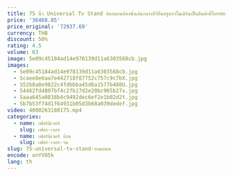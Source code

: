 ```yaml
---
title: 75 นิ้ว Universal Tv Stand ห้องนอนห้องนั่งเล่นกลางทีวียืนหรูหราโมเดิร์นเป็นสินค้าที่โทรทัศน์ Salon Home เฟอร์นิเจอร์
price: '36468.85'
price_original: '72937.69'
currency: THB
discount: 50%
rating: 4.5
volume: 63
image: Se09c45184ad14e978139d11a6303568cb.jpg
images:
  - Se09c45184ad14e978139d11a6303568cb.jpg
  - Scaee8e6aa7e442718f87752c757c9c7bX.jpg
  - S52b8a0e9822c4fdbbba45d6a1577b480U.jpg
  - S4462fd4897bf4c2fb17d2e20bc965b27x.jpg
  - Saaa645a0838b4c9492dec6ef2e1b02d2t.jpg
  - Sb7b53f74d1f64931b05d3b68a039dedef.jpg
video: 4000263188175.mp4
categories:
  - name: เฟอร์นิเจอร์
    slug: เฟอร-เจอร
  - name: เฟอร์นิเจอร์ บ้าน
    slug: เฟอร-เจอร-าน
slug: 75-universal-tv-stand-องนอนห
encode: onYV05k
lang: th
---
```

  